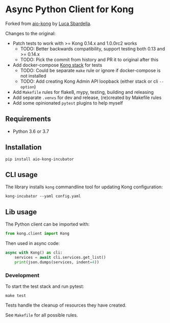 # Async Python Client for Kong

Forked from [aio-kong](https://github.com/lendingblock/aio-kong)
by [Luca Sbardella](https://github.com/lsbardel).

Changes to the original:
- Patch tests to work with >= Kong 0.14.x and 1.0.0rc2 works
  - TODO: Better backwards compatibility, support testing both 0.13 and >= 0.14.x
  - TODO: Pick the commit from history and PR it to original after this
- Add docker-compose [Kong stack](https://github.com/asyrjasalo/kongpose) for tests
  - TODO: Could be separate `make` rule or ignore if docker-compose is not installed
  - TODO: Add creating Kong Admin API loopback (either stack or cli `--option`)
- Add `Makefile` rules for flake8, mypy, testing, building and releasing
- Add separate `.venvs`  for dev and release, (re)created by Makefile rules
- Add some opinionated `pytest` plugins to help myself

## Requirements

- Python 3.6 or 3.7

## Installation

    pip install aio-kong-incubator

## CLI usage

The library installs ``kong`` commandline tool for updating Kong configuration:

    kong-incubator --yaml config.yaml

## Lib usage

The Python client can be imported with:

```python
from kong.client import Kong
```

Then used in async code:

```python
async with Kong() as cli:
    services = await cli.services.get_list()
    print(json.dumps(services, indent=4))
```

### Development

To start the test stack and run pytest:

    make test

Tests handle the cleanup of resources they have created.

See `Makefile` for all possible rules.
